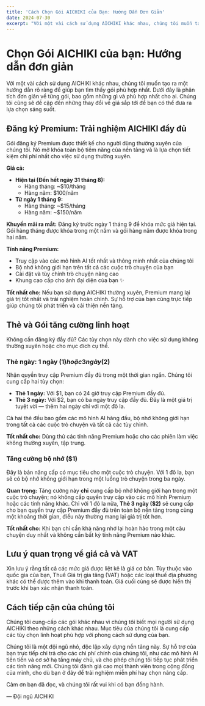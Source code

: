 ```yaml
---
title: 'Cách Chọn Gói AICHIKI của Bạn: Hướng Dẫn Đơn Giản'
date: 2024-07-30
excerpt: "Với một vài cách sử dụng AICHIKI khác nhau, chúng tôi muốn tạo ra một hướng dẫn rõ ràng để giúp bạn tìm thấy gói phù hợp nhất. Dưới đây là phân tích đơn giản về từng gói, bao gồm những gì và phù hợp nhất cho ai."
---
```


# Chọn Gói AICHIKI của bạn: Hướng dẫn đơn giản

Với một vài cách sử dụng AICHIKI khác nhau, chúng tôi muốn tạo ra một hướng dẫn rõ ràng để giúp bạn tìm thấy gói phù hợp nhất. Dưới đây là phân tích đơn giản về từng gói, bao gồm những gì và phù hợp nhất cho ai. Chúng tôi cũng sẽ đề cập đến những thay đổi về giá sắp tới để bạn có thể đưa ra lựa chọn sáng suốt.

## Đăng ký Premium: Trải nghiệm AICHIKI đầy đủ

Gói đăng ký Premium được thiết kế cho người dùng thường xuyên của chúng tôi. Nó mở khóa toàn bộ tiềm năng của nền tảng và là lựa chọn tiết kiệm chi phí nhất cho việc sử dụng thường xuyên.

**Giá cả:**

*   **Hiện tại (Đến hết ngày 31 tháng 8):**
    *   Hàng tháng: ~$10/tháng
    *   Hàng năm: $100/năm
*   **Từ ngày 1 tháng 9:**
    *   Hàng tháng: ~$15/tháng
    *   Hàng năm: ~$150/năm

**Khuyến mãi ra mắt:** Đăng ký trước ngày 1 tháng 9 để khóa mức giá hiện tại. Gói hàng tháng được khóa trong một năm và gói hàng năm được khóa trong hai năm.

**Tính năng Premium:**

*   Truy cập vào các mô hình AI tốt nhất và thông minh nhất của chúng tôi
*   Bộ nhớ không giới hạn trên tất cả các cuộc trò chuyện của bạn
*   Cài đặt và tùy chỉnh trò chuyện nâng cao
*   Khung cao cấp cho ảnh đại diện của bạn ✨

**Tốt nhất cho:** Nếu bạn sử dụng AICHIKI thường xuyên, Premium mang lại giá trị tốt nhất và trải nghiệm hoàn chỉnh. Sự hỗ trợ của bạn cũng trực tiếp giúp chúng tôi phát triển và cải thiện nền tảng.

## Thẻ và Gói tăng cường linh hoạt

Không cần đăng ký đầy đủ? Các tùy chọn này dành cho việc sử dụng không thường xuyên hoặc cho mục đích cụ thể.

### Thẻ ngày: 1 ngày ($1) hoặc 3 ngày ($2)

Nhận quyền truy cập Premium đầy đủ trong một thời gian ngắn. Chúng tôi cung cấp hai tùy chọn:

*   **Thẻ 1 ngày:** Với $1, bạn có 24 giờ truy cập Premium đầy đủ.
*   **Thẻ 3 ngày:** Với $2, bạn có ba ngày truy cập đầy đủ. Đây là một giá trị tuyệt vời — thêm hai ngày chỉ với một đô la.

Cả hai thẻ đều bao gồm các mô hình AI hàng đầu, bộ nhớ không giới hạn trong tất cả các cuộc trò chuyện và tất cả các tùy chỉnh.

**Tốt nhất cho:** Dùng thử các tính năng Premium hoặc cho các phiên làm việc không thường xuyên, tập trung.

### Tăng cường bộ nhớ ($1)

Đây là bản nâng cấp có mục tiêu cho một cuộc trò chuyện. Với 1 đô la, bạn sẽ có bộ nhớ không giới hạn trong một luồng trò chuyện trong ba ngày.

**Quan trọng:** Tăng cường này **chỉ** cung cấp bộ nhớ không giới hạn trong một cuộc trò chuyện; nó không cấp quyền truy cập vào các mô hình Premium hoặc các tính năng khác. Chỉ với 1 đô la nữa, **Thẻ 3 ngày ($2)** sẽ cung cấp cho bạn quyền truy cập Premium đầy đủ trên toàn bộ nền tảng trong cùng một khoảng thời gian, điều này thường mang lại giá trị tốt hơn.

**Tốt nhất cho:** Khi bạn chỉ cần khả năng nhớ lại hoàn hảo trong một câu chuyện duy nhất và không cần bất kỳ tính năng Premium nào khác.

## Lưu ý quan trọng về giá cả và VAT

Xin lưu ý rằng tất cả các mức giá được liệt kê là giá cơ bản. Tùy thuộc vào quốc gia của bạn, Thuế Giá trị gia tăng (VAT) hoặc các loại thuế địa phương khác có thể được thêm vào khi thanh toán. Giá cuối cùng sẽ được hiển thị trước khi bạn xác nhận thanh toán.

## Cách tiếp cận của chúng tôi

Chúng tôi cung-cấp các gói khác nhau vì chúng tôi biết mọi người sử dụng AICHIKI theo những cách khác nhau. Mục tiêu của chúng tôi là cung cấp các tùy chọn linh hoạt phù hợp với phong cách sử dụng của bạn.

Chúng tôi là một đội ngũ nhỏ, độc lập xây dựng nền tảng này. Sự hỗ trợ của bạn trực tiếp chi trả cho các chi phí chính của chúng tôi, như các mô hình AI tiên tiến và cơ sở hạ tầng máy chủ, và cho phép chúng tôi tiếp tục phát triển các tính năng mới. Chúng tôi đánh giá cao mọi thành viên trong cộng đồng của mình, cho dù bạn ở đây để trải nghiệm miễn phí hay chọn nâng cấp.

Cảm ơn bạn đã đọc, và chúng tôi rất vui khi có bạn đồng hành.

— Đội ngũ AICHIKI